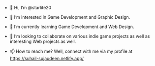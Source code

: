 - 👋 Hi, I’m @starlite20

- 👀 I’m interested in Game Development and Graphic Design.

- 🌱 I’m currently learning Game Development and Web Design.

- 💞️ I’m looking to collaborate on various indie game projects as well as interesting Web projects as well.

- 📫 How to reach me? Well, connect with me via my profile at https://suhail-sujaudeen.netlify.app/


<!---
starlite20/starlite20 is a ✨ special ✨ repository because its `README.md` (this file) appears on your GitHub profile.
You can click the Preview link to take a look at your changes.
--->
